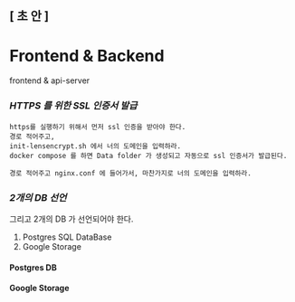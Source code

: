 ## [ 초 안 ]

# Frontend & Backend

frontend &amp; api-server

### *HTTPS 를 위한 SSL 인증서 발급*

    https를 실행하기 위해서 먼저 ssl 인증을 받아야 한다.
    경로 적어주고,
    init-lensencrypt.sh 에서 너의 도메인을 입력하라.
    docker compose 를 하면 Data folder 가 생성되고 자동으로 ssl 인증서가 발급된다.
  
    경로 적어주고 nginx.conf 에 들어가서, 마찬가지로 너의 도메인을 입력하라.
  
  
### *2개의 DB 선언* 

  그리고 2개의 DB 가 선언되어야 한다. 
  1. Postgres SQL DataBase
  2. Google Storage
  
#### Postgres DB 


#### Google Storage


